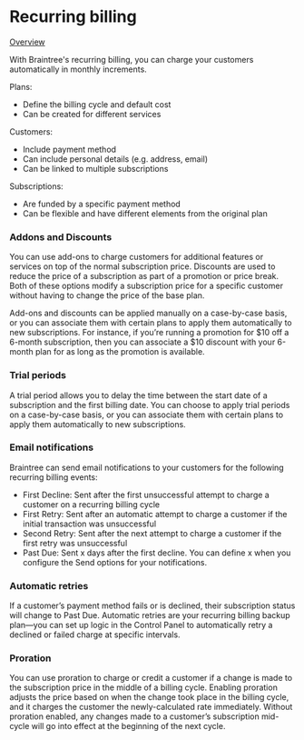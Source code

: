 Recurring billing
=================

[Overview](https://articles.braintreepayments.com/guides/recurring-billing/overview)

With Braintree's recurring billing, you can charge your customers automatically in monthly increments.

Plans:

-	Define the billing cycle and default cost
-	Can be created for different services

Customers:

-	Include payment method
-	Can include personal details (e.g. address, email)
-	Can be linked to multiple subscriptions

Subscriptions:

-	Are funded by a specific payment method
-	Can be flexible and have different elements from the original plan

### Addons and Discounts

You can use add-ons to charge customers for additional features or services on top of the normal subscription price. Discounts are used to reduce the price of a subscription as part of a promotion or price break. Both of these options modify a subscription price for a specific customer without having to change the price of the base plan.

Add-ons and discounts can be applied manually on a case-by-case basis, or you can associate them with certain plans to apply them automatically to new subscriptions. For instance, if you’re running a promotion for $10 off a 6-month subscription, then you can associate a $10 discount with your 6-month plan for as long as the promotion is available.

### Trial periods

A trial period allows you to delay the time between the start date of a subscription and the first billing date. You can choose to apply trial periods on a case-by-case basis, or you can associate them with certain plans to apply them automatically to new subscriptions.

### Email notifications

Braintree can send email notifications to your customers for the following recurring billing events:

-	First Decline: Sent after the first unsuccessful attempt to charge a customer on a recurring billing cycle
-	First Retry: Sent after an automatic attempt to charge a customer if the initial transaction was unsuccessful
-	Second Retry: Sent after the next attempt to charge a customer if the first retry was unsuccessful
-	Past Due: Sent x days after the first decline. You can define x when you configure the Send options for your notifications.

### Automatic retries

If a customer’s payment method fails or is declined, their subscription status will change to Past Due. Automatic retries are your recurring billing backup plan—you can set up logic in the Control Panel to automatically retry a declined or failed charge at specific intervals.

### Proration

You can use proration to charge or credit a customer if a change is made to the subscription price in the middle of a billing cycle. Enabling proration adjusts the price based on when the change took place in the billing cycle, and it charges the customer the newly-calculated rate immediately. Without proration enabled, any changes made to a customer’s subscription mid-cycle will go into effect at the beginning of the next cycle.
